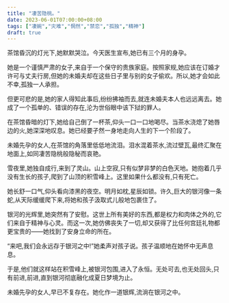 ```yaml
---
title: "凄苦隐桃。"
date: 2023-06-01T07:00:00+08:00
tags: ["凄婉","灾难","惘然","禁恋","孤独","精神"]
draft: true
---
```


茶馆昏沉的灯光下,她默默哭泣。今天医生宣布,她已有三个月的身孕。

她是一个谨慎严肃的女子,来自于一个保守的贵族家庭。按照家规,她应该在订婚才许可与丈夫行房,但她的未婚夫却在这些日子里与别的女子偷欢。所以,她才会如此不幸,孤独一人承担。

但更可悲的是,她的家人得知此事后,纷纷拂袖而去,就连未婚夫本人也远远离去。她成了一个孤单的、错误的存在,沦为世俗眼中该下狱的罪人。

在茶馆昏暗的灯下,她给自己倒了一杯茶,仰头一口一口地喝尽。当茶水浇熄了她唇边的火,她深深地叹息。她已经要孑然一身地走向人生的下一个阶段了。

未婚先孕的女人,在茶馆的角落里低低地流泪。泪水混着茶水,流过壁瓦,最终汇聚在地面上,如同凄苦隐桃般隐秘而哀艳。

雪夜里,她独自成行,来到了灵山。山上空寂,只有似梦非梦的白色天地。她抱着几乎没有生长的孩子,爬到了山顶的积雪峰上。这里如果什么都没有,只有死亡。

她长舒一口气,仰头看向漆黑的夜空。明月如枕,星辰如锁。许久,巨大的银河像一条蛇,从天际缓缓爬下来,将她和孩子汲取式儿般地包裹住了。

银河的光辉里,她突然有了安慰。这世上所有美好的东西,都是权力和肉体之外的,它们来自于精神与心灵。而这一次,她仿佛丧失了一切,却又获得了比任何宫廷礼物都更宝贵的——她找到了安身立命的所在。

“来吧,我们会永远存于银河之中!”她柔声对孩子说。孩子温顺地在她怀中无声息息。

于是,他们就这样站在积雪峰上,被银河包围,进入了永恒。无处可去,也无处回头,只有前进,前进,直到银河彻底融化成夏日梦境为止。

未婚先孕的女人,早已不复存在。她化作一道银辉,流淌在银河之中。